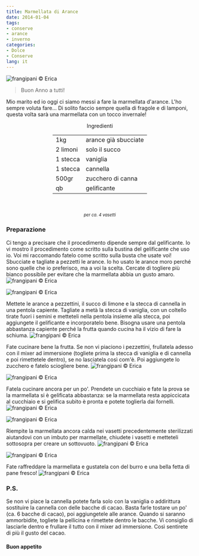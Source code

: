 ```yaml
---
title: Marmellata di Arance
date: 2014-01-04
tags:
- conserve
- arance
- inverno
categories:
- Dolce
- Conserve
lang: it
---
```

![](header.jpg "frangipani © Erica")

> Buon Anno a tutti!

Mio marito ed io oggi ci siamo messi a fare la marmellata d'arance. L'ho sempre voluta fare... Di solito faccio sempre quella di fragole e di lamponi, questa volta sarà una marmellata con un tocco invernale!


<div id="wrapper" style="text-align: center">
  <div id="yourdiv" style="display: inline-block;">
    <div class="ingredients">
      <div class="ingredients-title">Ingredienti</div>
      <table>
        <tbody>
          <tr>
            <td>1kg</td>
            <td>arance già sbucciate</td>
          </tr>
          <tr>
            <td>2 limoni</td>
            <td>solo il succo</td>
          </tr>
          <tr>
            <td>1 stecca</td>
            <td>vaniglia</td>
          </tr>
          <tr>
            <td>1 stecca</td>
            <td>cannella</td>
          </tr>
          <tr>
            <td>500gr</td>
            <td>zucchero di canna</td>        
          </tr>
          <tr>
            <td>qb</td>
            <td>gelificante</td>        
          </tr>
        </tbody>
      </table>
      <br></br>
      <i class="pull-right" style="font-size: 80%;">per ca. 4 vasetti</i>
    </div>
  </div>
</div>


<h3>
  <font color="grey">
    <i class="fa-solid fa-gears"></i>
  </font> Preparazione
</h3>

Ci tengo a precisare che il procedimento dipende sempre dal gelificante. Io vi mostro il procedimento come scritto sulla bustina del gelificante che uso io. Voi mi raccomando fatelo come scritto sulla busta che usate voi!
Sbucciate e tagliate a pezzetti le arance. Io ho usato le arance moro perché sono quelle che io preferisco, ma a voi la scelta. Cercate di togliere più bianco possibile per evitare che la marmellata abbia un gusto amaro.
![](sbucciate.jpg "frangipani © Erica")

![](pezzetti.jpg "frangipani © Erica")

Mettete le arance a pezzettini, il succo di limone e la stecca di cannella in una pentola capiente. Tagliate a metà la stecca di vaniglia, con un coltello tirate fuori i semini e metteteli nella pentola insieme alla stecca, poi aggiungete il gelificante e incorporatelo bene. Bisogna usare una pentola abbastanza capiente perché la frutta quando cucina ha il vizio di fare la schiuma.
![](pentola.jpg "frangipani © Erica")

Fate cucinare bene la frutta. Se non vi piaciono i pezzettini, frullatela adesso con il mixer ad immersione (togliete prima la stecca di vaniglia e di cannella e poi rimettetele dentro), se no lasciatela così com'è. Poi aggiungete lo zucchero e fatelo sciogliere bene.
![](cucinare.jpg "frangipani © Erica")

![](zucchero.jpg "frangipani © Erica")

Fatela cucinare ancora per un po'. Prendete un cucchiaio e fate la prova se la marmellata si è gelificata abbastanza: se la marmellata resta appiccicata al cucchiaio e si gelifica subito è pronta e potete toglierla dai fornelli.
![](gelificata.jpg "frangipani © Erica")

![](cotta.jpg "frangipani © Erica")

Riempite la marmellata ancora calda nei vasetti precedentemente sterilizzati aiutandovi con un imbuto per marmellate, chiudete i vasetti e metteteli sottosopra per creare un sottovuoto.
![](imbuto.jpg "frangipani © Erica")

![](vasetti.jpg "frangipani © Erica")

Fate raffreddare la marmellata e gustatela con del burro e una bella fetta di pane fresco!
![](risultato.jpg "frangipani © Erica")


<h3>
  <font color="#FFCC00">
    <i class="fa-regular fa-lightbulb"></i>
  </font> P.S.
</h3>


Se non vi piace la cannella potete farla solo con la vaniglia o addirittura sostituire la cannella con delle bacche di cacao. Basta farle tostare un po' (ca. 6 bacche di cacao), poi aggiungetele alle arance. Quando si saranno ammorbidite, togliete la pellicina e rimettete dentro le bacche. Vi consiglio di lasciarle dentro e frullare il tutto con il mixer ad immersione. Così sentirete di più il gusto del cacao.

<h4>Buon appetito
  <font color="red">
    <i class="fa-regular fa-face-smile"></i>
  </font>
</h4>